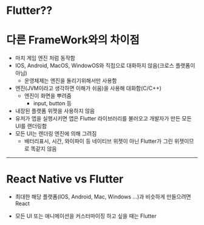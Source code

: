 # Flutter??

# 다른 FrameWork와의 차이점

- 마치 게임 엔진 처럼 동작함
- IOS, Android, MacOS, WindowOS와 직접으로 대화하지 않음(크로스 플랫폼이 아님)
    - 운영체제는 엔진을 돌리기위해서만 사용함
- 엔진(JVM이라고 생각하면 이해가 쉬움)을 사용해 대화함(C/C++)
    - 엔진이 화면을 뿌려줌
        - input, button 등
- 내장된 플랫폼 위젯을 사용하지 않음
- 유저가 앱을 실행시키면 앱은 Flutter 라이브러리를 불러오고 개발자가 만든 모든 UI를 랜더링함
- 모든 UI는 렌더링 엔진에 의해 그려짐
    - 배터리표시, 시간, 와이파이 등 네이티브 위젯이 아닌 Flutter가 그린 위젯이므로 똑같지 않음

---

# React Native vs Flutter

- 최대한 해당 플랫폼(IOS, Android, Mac, Windows …)과 비슷하게 만들으려면 React

- 모든 UI 또는 애니메이션을 커스터마이징 하고 싶을 때는 Flutter
